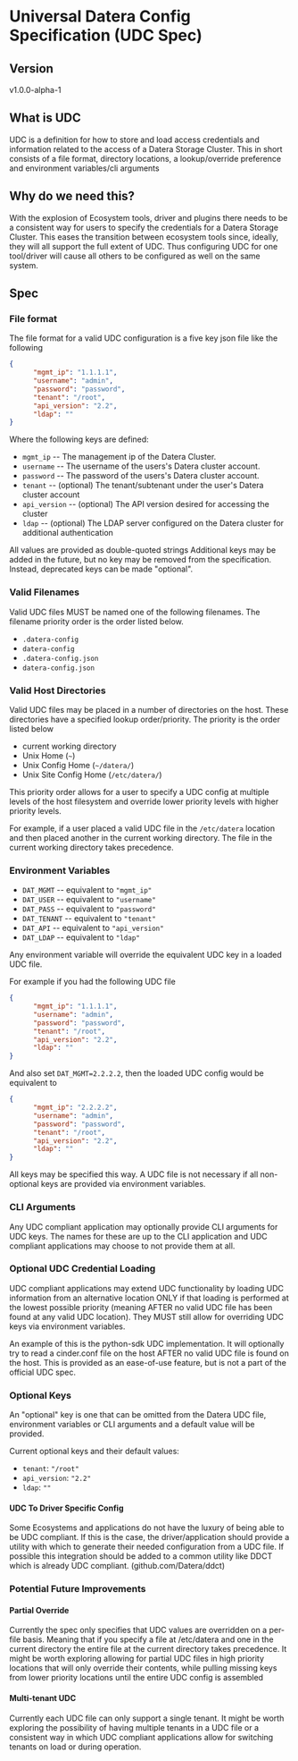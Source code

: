 # Universal Datera Config Specification (UDC Spec)

## Version

v1.0.0-alpha-1

## What is UDC


UDC is a definition for how to store and load access credentials and information
related to the access of a Datera Storage Cluster.  This in short consists
of a file format, directory locations, a lookup/override preference and
environment variables/cli arguments

## Why do we need this?

With the explosion of Ecosystem tools, driver and plugins there needs to be
a consistent way for users to specify the credentials for a Datera Storage
Cluster.  This eases the transition between ecosystem tools since, ideally,
they will all support the full extent of UDC.  Thus configuring UDC for one
tool/driver will cause all others to be configured as well on the same system.

## Spec

### File format

The file format for a valid UDC configuration is a five key json file like
the following
```json
{
      "mgmt_ip": "1.1.1.1",
      "username": "admin",
      "password": "password",
      "tenant": "/root",
      "api_version": "2.2",
      "ldap": ""
}
```

Where the following keys are defined:

* ``mgmt_ip`` -- The management ip of the Datera Cluster.
* ``username`` -- The username of the users's Datera cluster account.
* ``password`` -- The password of the users's Datera cluster account.
* ``tenant`` -- (optional) The tenant/subtenant under the user's Datera cluster account
* ``api_version`` -- (optional) The API version desired for accessing the cluster
* ``ldap`` -- (optional) The LDAP server configured on the Datera cluster for additional authentication

All values are provided as double-quoted strings
Additional keys may be added in the future, but no key may be removed from
the specification.  Instead, deprecated keys can be made "optional".

### Valid Filenames

Valid UDC files MUST be named one of the following filenames.  The filename
priority order is the order listed below.

* ``.datera-config``
* ``datera-config``
* ``.datera-config.json``
* ``datera-config.json``

### Valid Host Directories

Valid UDC files may be placed in a number of directories on the host.  These
directories have a specified lookup order/priority.  The priority is the order
listed below

* current working directory
* Unix Home (``~``)
* Unix Config Home (``~/datera/``)
* Unix Site Config Home (``/etc/datera/``)

This priority order allows for a user to specify a UDC config at multiple levels
of the host filesystem and override lower priority levels with higher priority
levels.

For example, if a user placed a valid UDC file in the ``/etc/datera`` location
and then placed another in the current working directory.  The file in the
current working directory takes precedence.

### Environment Variables

* ``DAT_MGMT`` -- equivalent to ``"mgmt_ip"``
* ``DAT_USER`` -- equivalent to ``"username"``
* ``DAT_PASS`` -- equivalent to ``"password"``
* ``DAT_TENANT`` -- equivalent to ``"tenant"``
* ``DAT_API`` -- equivalent to ``"api_version"``
* ``DAT_LDAP`` -- equivalent to ``"ldap"``

Any environment variable will override the equivalent UDC key in a loaded UDC
file.

For example if you had the following UDC file
```json
{
      "mgmt_ip": "1.1.1.1",
      "username": "admin",
      "password": "password",
      "tenant": "/root",
      "api_version": "2.2",
      "ldap": ""
}
```
And also set ``DAT_MGMT=2.2.2.2``, then the loaded UDC config would be equivalent
to
```json
{
      "mgmt_ip": "2.2.2.2",
      "username": "admin",
      "password": "password",
      "tenant": "/root",
      "api_version": "2.2",
      "ldap": ""
}
```
All keys may be specified this way.  A UDC file is not necessary if all
non-optional keys are provided via environment variables.

### CLI Arguments

Any UDC compliant application may optionally provide CLI arguments for
UDC keys.  The names for these are up to the CLI application and UDC compliant
applications may choose to not provide them at all.

### Optional UDC Credential Loading

UDC compliant applications may extend UDC functionality by loading UDC information
from an alternative location ONLY if that loading is performed at the lowest
possible priority (meaning AFTER no valid UDC file has been found at any
valid UDC location).  They MUST still allow for overriding UDC keys via environment
variables.

An example of this is the python-sdk UDC implementation.  It will optionally
try to read a cinder.conf file on the host AFTER no valid UDC file is found
on the host.  This is provided as an ease-of-use feature, but is not a part
of the official UDC spec.

### Optional Keys

An "optional" key is one that can be omitted from the Datera UDC file, environment
variables or CLI arguments and a default value will be provided.

Current optional keys and their default values:

* ``tenant``: ``"/root"``
* ``api_version``: ``"2.2"``
* ``ldap``: ``""``

#### UDC To Driver Specific Config

Some Ecosystems and applications do not have the luxury of being able to be
UDC compliant.  If this is the case, the driver/application should provide a
utility with which to generate their needed configuration from a UDC file.
If possible this integration should be added to a common utility like DDCT
which is already UDC compliant. (github.com/Datera/ddct)

### Potential Future Improvements

#### Partial Override

Currently the spec only specifies that UDC values are overridden on a per-file
basis.  Meaning that if you specify a file at /etc/datera and one in the current
directory the entire file at the current directory takes precedence.  It might
be worth exploring allowing for partial UDC files in high priority locations
that will only override their contents, while pulling missing keys from
lower priority locations until the entire UDC config is assembled

#### Multi-tenant UDC

Currently each UDC file can only support a single tenant.  It might be worth
exploring the possibility of having multiple tenants in a UDC file or a consistent
way in which UDC compliant applications allow for switching tenants on load
or during operation.
